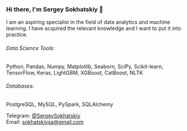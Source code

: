 ### Hi there, I'm Sergey Sokhatskiy 👋

I am an aspiring specialist in the field of data analytics and machine learning. I have acquired the relevant knowledge and I want to put it into practice.

###### Data Science Tools: 
Python, Pandas, Numpy, Matplotlib, Seaborn, SciPy, Scikit-learn, TensorFlow, Keras, LightGBM, XGBoost, CatBoost, NLTK

###### Databases: 
PostgreSQL, MySQL, PySpark, SQLAlchemy

Telegram: [@SergeySokhatskiy](https://t.me/SergeySokhatskiy) </br>
Email: [sokhatskiysa@gmail.com](sokhatskiysa@gmail.com)
